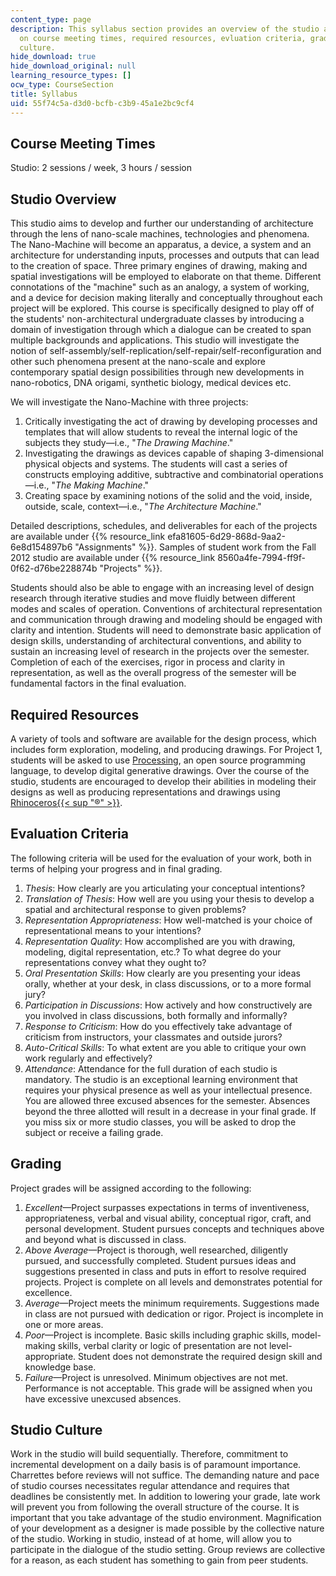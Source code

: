 ```yaml
---
content_type: page
description: This syllabus section provides an overview of the studio and information
  on course meeting times, required resources, evluation criteria, grading, and studio
  culture.
hide_download: true
hide_download_original: null
learning_resource_types: []
ocw_type: CourseSection
title: Syllabus
uid: 55f74c5a-d3d0-bcfb-c3b9-45a1e2bc9cf4
---
```


Course Meeting Times
--------------------

Studio: 2 sessions / week, 3 hours / session

Studio Overview
---------------

This studio aims to develop and further our understanding of architecture through the lens of nano-scale machines, technologies and phenomena. The Nano-Machine will become an apparatus, a device, a system and an architecture for understanding inputs, processes and outputs that can lead to the creation of space. Three primary engines of drawing, making and spatial investigations will be employed to elaborate on that theme. Different connotations of the "machine" such as an analogy, a system of working, and a device for decision making literally and conceptually throughout each project will be explored. This course is specifically designed to play off of the students' non-architectural undergraduate classes by introducing a domain of investigation through which a dialogue can be created to span multiple backgrounds and applications. This studio will investigate the notion of self-assembly/self-replication/self-repair/self-reconfiguration and other such phenomena present at the nano-scale and explore contemporary spatial design possibilities through new developments in nano-robotics, DNA origami, synthetic biology, medical devices etc.

We will investigate the Nano-Machine with three projects:

1.  Critically investigating the act of drawing by developing processes and templates that will allow students to reveal the internal logic of the subjects they study—i.e., "_The Drawing Machine_."
2.  Investigating the drawings as devices capable of shaping 3-dimensional physical objects and systems. The students will cast a series of constructs employing additive, subtractive and combinatorial operations—i.e., "_The Making Machine_."
3.  Creating space by examining notions of the solid and the void, inside, outside, scale, context—i.e., "_The Architecture Machine_."

Detailed descriptions, schedules, and deliverables for each of the projects are available under {{% resource_link efa81605-6d29-868d-9aa2-6e8d154897b6 "Assignments" %}}. Samples of student work from the Fall 2012 studio are available under {{% resource_link 8560a4fe-7994-ff9f-0f62-d76be228874b "Projects" %}}.

Students should also be able to engage with an increasing level of design research through iterative studies and move fluidly between different modes and scales of operation. Conventions of architectural representation and communication through drawing and modeling should be engaged with clarity and intention. Students will need to demonstrate basic application of design skills, understanding of architectural conventions, and ability to sustain an increasing level of research in the projects over the semester. Completion of each of the exercises, rigor in process and clarity in representation, as well as the overall progress of the semester will be fundamental factors in the final evaluation.

Required Resources
------------------

A variety of tools and software are available for the design process, which includes form exploration, modeling, and producing drawings. For Project 1, students will be asked to use [Processing](http://processing.org/), an open source programming language, to develop digital generative drawings. Over the course of the studio, students are encouraged to develop their abilities in modeling their designs as well as producing representations and drawings using [Rhinoceros{{< sup "®" >}}](http://www.rhino3d.com/).

Evaluation Criteria
-------------------

The following criteria will be used for the evaluation of your work, both in terms of helping your progress and in final grading.

1.  _Thesis_: How clearly are you articulating your conceptual intentions?
2.  _Translation of Thesis_: How well are you using your thesis to develop a spatial and architectural response to given problems?
3.  _Representation Appropriateness_: How well-matched is your choice of representational means to your intentions?
4.  _Representation Quality_: How accomplished are you with drawing, modeling, digital representation, etc.? To what degree do your representations convey what they ought to?
5.  _Oral Presentation Skills_: How clearly are you presenting your ideas orally, whether at your desk, in class discussions, or to a more formal jury?
6.  _Participation in Discussions_: How actively and how constructively are you involved in class discussions, both formally and informally?
7.  _Response to Criticism_: How do you effectively take advantage of criticism from instructors, your classmates and outside jurors?
8.  _Auto-Critical Skills_: To what extent are you able to critique your own work regularly and effectively?
9.  _Attendance_: Attendance for the full duration of each studio is mandatory. The studio is an exceptional learning environment that requires your physical presence as well as your intellectual presence. You are allowed three excused absences for the semester. Absences beyond the three allotted will result in a decrease in your final grade. If you miss six or more studio classes, you will be asked to drop the subject or receive a failing grade.

Grading
-------

Project grades will be assigned according to the following:

1.  _Excellent_—Project surpasses expectations in terms of inventiveness, appropriateness, verbal and visual ability, conceptual rigor, craft, and personal development. Student pursues concepts and techniques above and beyond what is discussed in class.
2.  _Above Average_—Project is thorough, well researched, diligently pursued, and successfully completed. Student pursues ideas and suggestions presented in class and puts in effort to resolve required projects. Project is complete on all levels and demonstrates potential for excellence.
3.  _Average_—Project meets the minimum requirements. Suggestions made in class are not pursued with dedication or rigor. Project is incomplete in one or more areas.
4.  _Poor_—Project is incomplete. Basic skills including graphic skills, model-making skills, verbal clarity or logic of presentation are not level-appropriate. Student does not demonstrate the required design skill and knowledge base.
5.  _Failure_—Project is unresolved. Minimum objectives are not met. Performance is not acceptable. This grade will be assigned when you have excessive unexcused absences.

Studio Culture
--------------

Work in the studio will build sequentially. Therefore, commitment to incremental development on a daily basis is of paramount importance. Charrettes before reviews will not suffice. The demanding nature and pace of studio courses necessitates regular attendance and requires that deadlines be consistently met. In addition to lowering your grade, late work will prevent you from following the overall structure of the course. It is important that you take advantage of the studio environment. Magnification of your development as a designer is made possible by the collective nature of the studio. Working in studio, instead of at home, will allow you to participate in the dialogue of the studio setting. Group reviews are collective for a reason, as each student has something to gain from peer students.